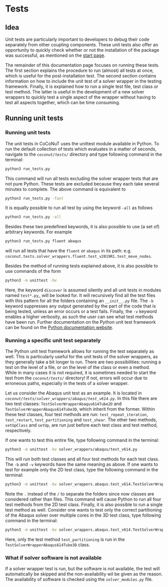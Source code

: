 # Tests

## Idea

Unit tests are particularly important to developers to debug their code separately from other coupling components. These 
unit tests also offer an opportunity to quickly check whether or not the installation of the package was successful, as mentioned 
on the [start page](../README.md#quick-test). 

The remainder of this documentation page focuses on running these tests. The first section explains the procedure to run
(almost) all tests at once, which is useful for the post-installation test. The second section contains information on how to 
include the unit test of a solver wrapper in the testing framework. Finally, it is explained how to run a single test file,
test class or test method. The latter is useful in the development of a new solver wrappers to quickly test a single 
aspect of the wrapper without having to test all aspects together, which can be time consuming. 

## Running unit tests

### Running unit tests
The unit tests in CoCoNuT uses the unittest module available in Python. 
To run the default collection of tests which evaluates in a matter of seconds, navigate to the _`coconut/tests/`_ directory 
and type following command in the terminal:
```bash
python3 run_tests.py
```
This command will run all tests excluding the solver wrapper tests that are not pure Python.
These tests are excluded because they each take several minutes to complete.
The above command is equivalent to 
```bash
python3 run_tests.py -fast
```
It is equally possible to run all test by using the keyword `-all` as follows
```bash
python3 run_tests.py -all
```
Besides these two predefined keywords, it is also possible to use (a set of) arbitrary keywords.
For example
```bash
python3 run_tests.py fluent abaqus
```
will run all tests that have the `fluent` or `abaqus` in its path: e.g.
`coconut.tests.solver_wrappers.fluent.test_v2019R1.test_move_nodes`.

Besides the method of running tests explained above, it is also possible to use commands of the form
```bash
python3 -m unittest -bv
```
Here, the keyword `discover` is assumed silently and all unit tests in modules named `test*.py`_ will be looked for.
It will recursively find all the test files with this pattern for all the folders containing an _`__init__.py`_ file. 
The `-b` keyword suppresses any output generated by the part of the code that is being tested, unless an error occurs or a test fails. 
Finally, the `-v` keyword enables a higher verbosity, as such the user can see what test methods have been run. Further documentation 
on the Python unit test framework can be found on the [Python documentation website](https://docs.python.org/3/library/unittest.html).

### Running a specific unit test separately
The Python unit test framework allows for running the test separately as well. This is particularly useful for the unit tests
of the solver wrappers, as they generally take a bit longer to run. There are two possibilities: running a test 
on the level of a file, or on the level of the class or even a method. While in many cases it is not required,
it is sometimes needed to start the test from the _`coconut/tests/`_ directory! 
If not, errors will occur due to erroneous paths, especially in the tests of a solver wrapper.

Let us consider the Abaqus unit test as an example. It is located in _`coconut/tests/solver_wrappers/abaqus/test_v614.py`_. In this file
there are two test classes: `TestSolverWrapperAbaqus614Tube2D` and `TestSolverWrapperAbaqus614Tube3D`, which inherit from the former.
Within these test classes, four test methods are run: `test_repeat_iteration`, `test_restart`, `test_partitioning` and 
`test_shear`. The other two methods, `setUpClass` and `setUp`, are run just before each test class and test method, respectively.

If one wants to test this entire file, type following command in the terminal:

```bash
python3 -m unittest -bv solver_wrappers/abaqus/test_v614.py
```
 
 This will run both test classes and all four test methods for each test class. The `-b` and `-v` keywords have the same meaning 
 as above. If one wants to test for example only the 2D test class, type the following command in the terminal:
 
```bash
python3 -m unittest -bv solver_wrappers.abaqus.test_v614.TestSolverWrapperAbaqus614Tube2D
```

Note the `.` instead of the `/` to separate the folders since now classes are considered rather than files. This command 
will cause Python to run all four test methods from the 2D test class. Finally, it is also possible to run a single 
test method as well. Consider one wants to test only the correct partitioning of the Abaqus solver over multiple cores 
in the 3D test class, type following command in the terminal:

```bash
python3 -m unittest -bv solver_wrappers.abaqus.test_v614.TestSolverWrapperAbaqus614Tube3D.test_partitioning
```

Here, only the test method `test_partitioning` is run in the `TestSolverWrapperAbaqus614Tube3D` class.

### What if solver software is not available
If a solver wrapper test is run, but the software is not available, the test will automatically be skipped and the non-availability wil be given
as the reason.
The availability of software is checked using the _`solver_modules.py`_ file.